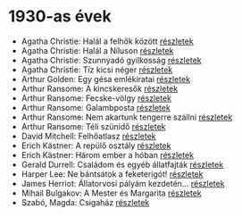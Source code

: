 # 1930-as évek

- Agatha Christie: Halál a felhők között [részletek](_details/%7Bopf.creator%7D.md#id_69)
- Agatha Christie: Halál a Níluson [részletek](_details/%7Bopf.creator%7D.md#id_75)
- Agatha Christie: Szunnyadó gyilkosság [részletek](_details/%7Bopf.creator%7D.md#id_77)
- Agatha Christie: Tíz kicsi néger [részletek](_details/%7Bopf.creator%7D.md#id_79)
- Arthur Golden: Egy gésa emlékiratai [részletek](_details/%7Bopf.creator%7D.md#id_280)
- Arthur Ransome: A kincskeresők [részletek](_details/%7Bopf.creator%7D.md#id_423)
- Arthur Ransome: Fecske-völgy [részletek](_details/%7Bopf.creator%7D.md#id_422)
- Arthur Ransome: Galambposta [részletek](_details/%7Bopf.creator%7D.md#id_431)
- Arthur Ransome: Nem akartunk tengerre szállni [részletek](_details/%7Bopf.creator%7D.md#id_430)
- Arthur Ransome: Téli szünidő [részletek](_details/%7Bopf.creator%7D.md#id_429)
- David Mitchell: Felhőatlasz [részletek](_details/%7Bopf.creator%7D.md#id_454)
- Erich Kästner: A repülő osztály [részletek](_details/%7Bopf.creator%7D.md#id_964)
- Erich Kästner: Három ember a hóban [részletek](_details/%7Bopf.creator%7D.md#id_667)
- Gerald Durrell: Családom és egyéb állatfajták [részletek](_details/%7Bopf.creator%7D.md#id_50)
- Harper Lee: Ne bántsátok a feketerigót! [részletek](_details/%7Bopf.creator%7D.md#id_987)
- James Herriot: Állatorvosi pályám kezdetén… [részletek](_details/%7Bopf.creator%7D.md#id_927)
- Mihail Bulgakov: A Mester és Margarita [részletek](_details/%7Bopf.creator%7D.md#id_275)
- Szabó, Magda: Csigaház [részletek](_details/%7Bopf.creator%7D.md#id_1345)